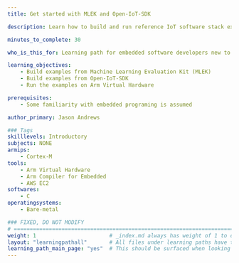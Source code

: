 ```yaml
---
title: Get started with MLEK and Open-IoT-SDK

description: Learn how to build and run reference IoT software stack examples on Arm Virtual Hardware

minutes_to_complete: 30   

who_is_this_for: Learning path for embedded software developers new to the examples get familiar with main features.

learning_objectives: 
    - Build examples from Machine Learning Evaluation Kit (MLEK)
    - Build examples from Open-IoT-SDK
    - Run the examples on Arm Virtual Hardware

prerequisites:
    - Some familiarity with embedded programing is assumed

author_primary: Jason Andrews

### Tags
skilllevels: Introductory
subjects: NONE
armips:
    - Cortex-M
tools:
    - Arm Virtual Hardware
    - Arm Compiler for Embedded
    - AWS EC2
softwares:
    - C
operatingsystems:
    - Bare-metal

### FIXED, DO NOT MODIFY
# ================================================================================
weight: 1                       # _index.md always has weight of 1 to order correctly
layout: "learningpathall"       # All files under learning paths have this same wrapper
learning_path_main_page: "yes"  # This should be surfaced when looking for related content. Only set for _index.md of learning path content.
---
```

